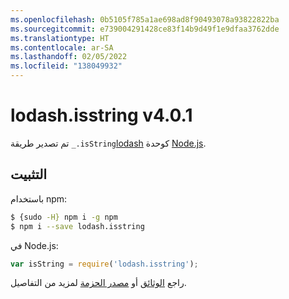 ```yaml
---
ms.openlocfilehash: 0b5105f785a1ae698ad8f90493078a93822822ba
ms.sourcegitcommit: e739004291428ce83f14b9d49f1e9dfaa3762dde
ms.translationtype: HT
ms.contentlocale: ar-SA
ms.lasthandoff: 02/05/2022
ms.locfileid: "138049932"
---
```

# <a name="lodashisstring-v401"></a>lodash.isstring v4.0.1

تم تصدير طريقة `_.isString`[lodash](https://lodash.com/) كوحدة [Node.js](https://nodejs.org/).

## <a name="installation"></a>التثبيت

باستخدام npm:
```bash
$ {sudo -H} npm i -g npm
$ npm i --save lodash.isstring
```

في Node.js:
```js
var isString = require('lodash.isstring');
```

راجع [الوثائق](https://lodash.com/docs#isString) أو [مصدر الحزمة](https://github.com/lodash/lodash/blob/4.0.1-npm-packages/lodash.isstring) لمزيد من التفاصيل.
